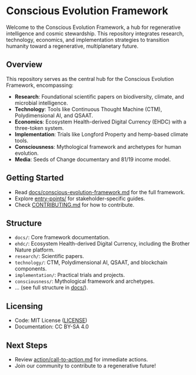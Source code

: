 # Conscious Evolution Framework

Welcome to the Conscious Evolution Framework, a hub for regenerative intelligence and cosmic stewardship. This repository integrates research, technology, economics, and implementation strategies to transition humanity toward a regenerative, multiplanetary future.

## Overview
This repository serves as the central hub for the Conscious Evolution Framework, encompassing:
- **Research**: Foundational scientific papers on biodiversity, climate, and microbial intelligence.
- **Technology**: Tools like Continuous Thought Machine (CTM), Polydimensional AI, and QSAAT.
- **Economics**: Ecosystem Health-derived Digital Currency (EHDC) with a three-token system.
- **Implementation**: Trials like Longford Property and hemp-based climate tools.
- **Consciousness**: Mythological framework and archetypes for human evolution.
- **Media**: Seeds of Change documentary and 81/19 income model.

## Getting Started
- Read [docs/conscious-evolution-framework.md](docs/conscious-evolution-framework.md) for the full framework.
- Explore [entry-points/](entry-points/) for stakeholder-specific guides.
- Check [CONTRIBUTING.md](CONTRIBUTING.md) for how to contribute.

## Structure
- `docs/`: Core framework documentation.
- `ehdc/`: Ecosystem Health-derived Digital Currency, including the Brother Nature platform.
- `research/`: Scientific papers.
- `technology/`: CTM, Polydimensional AI, QSAAT, and blockchain components.
- `implementation/`: Practical trials and projects.
- `consciousness/`: Mythological framework and archetypes.
- ... (see full structure in [docs/](docs/)).

## Licensing
- Code: MIT License ([LICENSE](LICENSE))
- Documentation: CC BY-SA 4.0

## Next Steps
- Review [action/call-to-action.md](action/call-to-action.md) for immediate actions.
- Join our community to contribute to a regenerative future!
